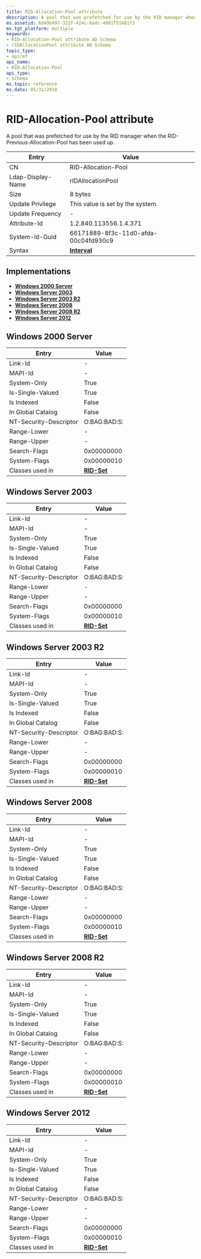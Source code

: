 ```yaml
---
title: RID-Allocation-Pool attribute
description: A pool that was prefetched for use by the RID manager when the RID-Previous-Allocation-Pool has been used up.
ms.assetid: 6d49b497-322f-424c-badc-4801f51481f3
ms.tgt_platform: multiple
keywords:
- RID-Allocation-Pool attribute AD Schema
- rIDAllocationPool attribute AD Schema
topic_type:
- apiref
api_name:
- RID-Allocation-Pool
api_type:
- Schema
ms.topic: reference
ms.date: 05/31/2018
---
```


# RID-Allocation-Pool attribute

A pool that was prefetched for use by the RID manager when the RID-Previous-Allocation-Pool has been used up.



| Entry | Value |
|-------------------|--------------------------------------|
| CN                | RID-Allocation-Pool                  |
| Ldap-Display-Name | rIDAllocationPool                    |
| Size              | 8 bytes                              |
| Update Privilege  | This value is set by the system.     |
| Update Frequency  | \-                                   |
| Attribute-Id      | 1.2.840.113556.1.4.371               |
| System-Id-Guid    | 66171889-8f3c-11d0-afda-00c04fd930c9 |
| Syntax            | [**Interval**](s-interval.md)       |



## Implementations

-   [**Windows 2000 Server**](#windows-2000-server)
-   [**Windows Server 2003**](#windows-server-2003)
-   [**Windows Server 2003 R2**](#windows-server-2003-r2)
-   [**Windows Server 2008**](#windows-server-2008)
-   [**Windows Server 2008 R2**](#windows-server-2008-r2)
-   [**Windows Server 2012**](#windows-server-2012)

## Windows 2000 Server



| Entry | Value |
|------------------------|----------------------------------------|
| Link-Id                | \-                                     |
| MAPI-Id                | \-                                     |
| System-Only            | True                                   |
| Is-Single-Valued       | True                                   |
| Is Indexed             | False                                  |
| In Global Catalog      | False                                  |
| NT-Security-Descriptor | O:BAG:BAD:S:                           |
| Range-Lower            | \-                                     |
| Range-Upper            | \-                                     |
| Search-Flags           | 0x00000000                             |
| System-Flags           | 0x00000010                             |
| Classes used in        | [**RID-Set**](c-ridset.md)<br/> |



## Windows Server 2003



| Entry | Value |
|------------------------|----------------------------------------|
| Link-Id                | \-                                     |
| MAPI-Id                | \-                                     |
| System-Only            | True                                   |
| Is-Single-Valued       | True                                   |
| Is Indexed             | False                                  |
| In Global Catalog      | False                                  |
| NT-Security-Descriptor | O:BAG:BAD:S:                           |
| Range-Lower            | \-                                     |
| Range-Upper            | \-                                     |
| Search-Flags           | 0x00000000                             |
| System-Flags           | 0x00000010                             |
| Classes used in        | [**RID-Set**](c-ridset.md)<br/> |



## Windows Server 2003 R2



| Entry | Value |
|------------------------|----------------------------------------|
| Link-Id                | \-                                     |
| MAPI-Id                | \-                                     |
| System-Only            | True                                   |
| Is-Single-Valued       | True                                   |
| Is Indexed             | False                                  |
| In Global Catalog      | False                                  |
| NT-Security-Descriptor | O:BAG:BAD:S:                           |
| Range-Lower            | \-                                     |
| Range-Upper            | \-                                     |
| Search-Flags           | 0x00000000                             |
| System-Flags           | 0x00000010                             |
| Classes used in        | [**RID-Set**](c-ridset.md)<br/> |



## Windows Server 2008



| Entry | Value |
|------------------------|----------------------------------------|
| Link-Id                | \-                                     |
| MAPI-Id                | \-                                     |
| System-Only            | True                                   |
| Is-Single-Valued       | True                                   |
| Is Indexed             | False                                  |
| In Global Catalog      | False                                  |
| NT-Security-Descriptor | O:BAG:BAD:S:                           |
| Range-Lower            | \-                                     |
| Range-Upper            | \-                                     |
| Search-Flags           | 0x00000000                             |
| System-Flags           | 0x00000010                             |
| Classes used in        | [**RID-Set**](c-ridset.md)<br/> |



## Windows Server 2008 R2



| Entry | Value |
|------------------------|----------------------------------------|
| Link-Id                | \-                                     |
| MAPI-Id                | \-                                     |
| System-Only            | True                                   |
| Is-Single-Valued       | True                                   |
| Is Indexed             | False                                  |
| In Global Catalog      | False                                  |
| NT-Security-Descriptor | O:BAG:BAD:S:                           |
| Range-Lower            | \-                                     |
| Range-Upper            | \-                                     |
| Search-Flags           | 0x00000000                             |
| System-Flags           | 0x00000010                             |
| Classes used in        | [**RID-Set**](c-ridset.md)<br/> |



## Windows Server 2012



| Entry | Value |
|------------------------|----------------------------------------|
| Link-Id                | \-                                     |
| MAPI-Id                | \-                                     |
| System-Only            | True                                   |
| Is-Single-Valued       | True                                   |
| Is Indexed             | False                                  |
| In Global Catalog      | False                                  |
| NT-Security-Descriptor | O:BAG:BAD:S:                           |
| Range-Lower            | \-                                     |
| Range-Upper            | \-                                     |
| Search-Flags           | 0x00000000                             |
| System-Flags           | 0x00000010                             |
| Classes used in        | [**RID-Set**](c-ridset.md)<br/> |



 

 





